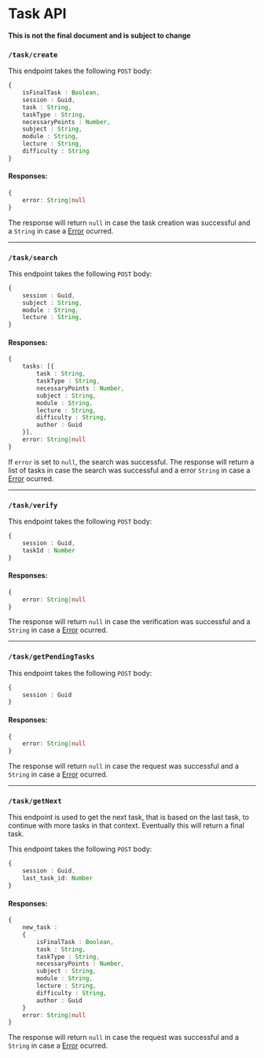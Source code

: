 # Task API

**This is not the final document and is subject to change**

### `/task/create`
This endpoint takes the following `POST` body:
```ts
{
    isFinalTask : Boolean,
    session : Guid,
    task : String,
    taskType : String,
    necessaryPoints : Number,
    subject : String,
    module : String,
    lecture : String,
    difficulty : String
}
```

#### Responses:

```ts
{
    error: String|null
}
```
The response will return `null` in case the task creation was successful and a `String` in case a [Error](errors.md) ocurred.

---

### `/task/search`
This endpoint takes the following `POST` body:
```ts
{
    session : Guid,
    subject : String,
    module : String,
    lecture : String,
}
```

#### Responses: 

```ts
{
    tasks: [{
        task : String,
        taskType : String,
        necessaryPoints : Number,
        subject : String,
        module : String,
        lecture : String,
        difficulty : String,
		author : Guid
	}],
    error: String|null
}
```

If `error` is set to `null`, the search was successful.
The response will return a list of tasks in case the search was successful and a error `String` in case a [Error](errors.md) ocurred.


---

### `/task/verify`
This endpoint takes the following `POST` body:
```ts
{
    session : Guid,
    taskId : Number
}
```

#### Responses: 

```ts
{
    error: String|null
}
```

The response will return `null` in case the verification was successful and a `String` in case a [Error](errors.md) ocurred.

---

### `/task/getPendingTasks`
This endpoint takes the following `POST` body:
```ts
{
    session : Guid
}
```

#### Responses: 

```ts
{
    error: String|null
}
```

The response will return `null` in case the request was successful and a `String` in case a [Error](errors.md) ocurred.


---


### `/task/getNext`

This endpoint is used to get the next task, that is based on the last task, to continue with more tasks in that context. Eventually this will return a final task. 

This endpoint takes the following `POST` body:

```ts
{
    session : Guid,
	last_task_id: Number
}
```

#### Responses: 

```ts
{
    new_task :
    {
        isFinalTask : Boolean,
        task : String,
        taskType : String,
        necessaryPoints : Number,
        subject : String,
        module : String,
        lecture : String,
        difficulty : String,
		author : Guid
	}
    error: String|null
}
```

The response will return `null` in case the request was successful and a `String` in case a [Error](errors.md) ocurred.